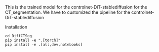 This is the trained model for the controlnet-DiT-stablediffusion for the CT_segmentation. We have to customized the pipeline for the controlnet-DiT-stablediffusion



Installation

```
cd DiffCTSeg
pip install -e ".[torch]"
pip install -e .[all,dev,notebooks]
```




